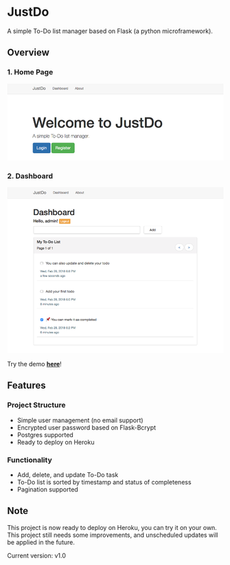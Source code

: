 # JustDo
A simple To-Do list manager based on Flask (a python microframework).

## Overview
### 1. Home Page
![alt text](/images/home.png)
### 2. Dashboard
![alt text](/images/dashboard.png)

Try the demo **[here](https://justdo-app.herokuapp.com)**!

## Features
### Project Structure
* Simple user management (no email support)
* Encrypted user password based on Flask-Bcrypt
* Postgres supported
* Ready to deploy on Heroku

### Functionality
* Add, delete, and update To-Do task
* To-Do list is sorted by timestamp and status of completeness
* Pagination supported

## Note
This project is now ready to deploy on Heroku, you can try it on your own. This project still needs some improvements, and unscheduled updates will be applied in the future.

Current version: v1.0
